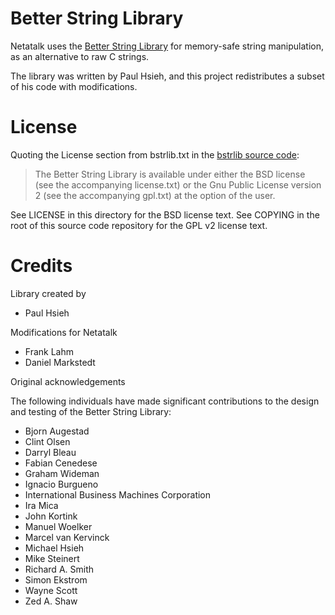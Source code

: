 # Better String Library

Netatalk uses the [Better String Library](https://bstring.sourceforge.net/)
for memory-safe string manipulation, as an alternative to raw C strings.

The library was written by Paul Hsieh,
and this project redistributes a subset of his code with modifications.

# License

Quoting the License section from bstrlib.txt in the
[bstrlib source code](https://github.com/websnarf/bstrlib):

> The Better String Library is available under either the BSD license (see the
> accompanying license.txt) or the Gnu Public License version 2 (see the
> accompanying gpl.txt) at the option of the user.

See LICENSE in this directory for the BSD license text.
See COPYING in the root of this source code repository
for the GPL v2 license text.

# Credits

Library created by

- Paul Hsieh

Modifications for Netatalk

- Frank Lahm
- Daniel Markstedt

Original acknowledgements

The following individuals have made significant contributions to the design
and testing of the Better String Library:

- Bjorn Augestad
- Clint Olsen
- Darryl Bleau
- Fabian Cenedese
- Graham Wideman
- Ignacio Burgueno
- International Business Machines Corporation
- Ira Mica
- John Kortink
- Manuel Woelker
- Marcel van Kervinck
- Michael Hsieh
- Mike Steinert
- Richard A. Smith
- Simon Ekstrom
- Wayne Scott
- Zed A. Shaw
